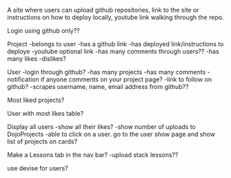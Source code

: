 A site where users can upload github repositories, link to the site or instructions on how to deploy locally, youtube link walking through the repo.

Login using github only??

Project
  -belongs to user
  -has a github link
  -has deployed link/instructions to deploye
  -youtube optional link
  -has many comments through users??
  -has many likes
  -dislikes?

User
  -login through github?
  -has many projects
  -has many comments
  -notification if anyone comments on your project page?
  -link to follow on github?
  -scrapes username, name, email address from github??


  Most liked projects?

  User with most likes table?

  Display all users
    -show all their likes?
    -show number of uploads to DojoProjects
    -able to click on a user. go to the user show page and show list of projects on cards?

  Make a Lessons tab in the nav bar?
    -upload stack lessons??

use devise for users?

